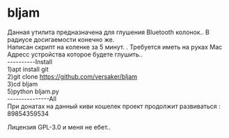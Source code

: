 # bljam

Данная утилита предназначена для глушения Bluetooth колонок.. В радиусе досигаемости конечно же.    
Написан скрипт на коленке за 5 минут.                                                              .
Требуется иметь на руках Mac Адресс устройства которое будете глушить..                               
----------Install                                                                                    
1)apt install git                                                                                   
2)git clone https://github.com/versaker/bljam                                                         
3)cd bljam                                                                                           
5)python bljam.py                                                                                   
---------------All                                                                                   
При донатах на данный киви кошелек проект продолжит развиваться : 89854359534                         
                                                                                                  
Лицензия GPL-3.0 и меня не ебет..                                                                         
